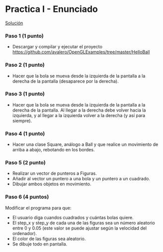 # Practica I - Enunciado

[Solución](https://github.com/avalero/OpenGLExamples/tree/master/ParticlesGL)

### Paso 1 (1 punto)
  - Descargar y compilar y ejecutar el proyecto https://github.com/avalero/OpenGLExamples/tree/master/HelloBall
  
### Paso 2 (1 punto)
  - Hacer que la bola se mueva desde la izquierda de la pantalla a la derecha de la pantalla (desaparece por la derecha).
  
### Paso 3 (1 punto)
  - Hacer que la bola se mueva desde la izquierda de la pantalla a la derecha de la pantalla. Al llegar a la derecha
  debe volver hacia la izquierda, y al llegar a la izquierda volver a la derecha (y así para siempre).
  
### Paso 4 (1 punto)
  - Hacer una clase Square, análogo a Ball y que realice un movimiento de arriba a abajo, rebotando en los bordes.
  
### Paso 5 (2 punto)
  - Realizar un vector de punteros a Figuras.
  - Añadir al vector un puntero a una bola y un puntero a un cuadrado.
  - Dibujar ambos objetos en movimiento.
  
### Paso 6 (4 puntos)
Modificar el programa para que:
  - El usuario diga cuandos cuadrados y cuántas bolas quiere.
  - El step_x y step_y de cada una de las figuras sea un número aleatorio entre 0 y 0.05 (este valor se puede ajustar según la velocidad del ordenador).
  - El color de las figuras sea aleatorio.
  - Se dibuje todo en pantalla.
